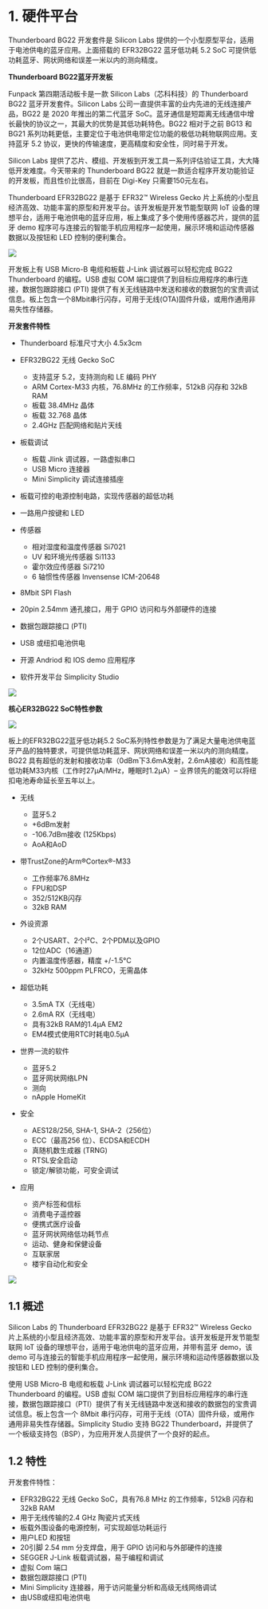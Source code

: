 # 1. 硬件平台

Thunderboard BG22 开发套件是 Silicon Labs 提供的一个小型原型平台，适用于电池供电的蓝牙应用。上面搭载的 EFR32BG22 蓝牙低功耗 5.2 SoC 可提供低功耗蓝牙、网状网络和误差一米以内的测向精度。



**Thunderboard BG22蓝牙开发板**

Funpack 第四期活动板卡是一款 Silicon Labs（芯科科技）的 Thunderboard BG22 蓝牙开发套件。Silicon Labs 公司一直提供丰富的业内先进的无线连接产品，BG22 是 2020 年推出的第二代蓝牙 SoC。蓝牙通信是短距离无线通信中增长最快的协议之一，其最大的优势是其低功耗特色。BG22 相对于之前 BG13 和 BG21 系列功耗更低，主要定位于电池供电带定位功能的极低功耗物联网应用。支持蓝牙 5.2 协议，更快的传输速度，更高精度和安全性，同时易于开发。

Silicon Labs 提供了芯片、模组、开发板到开发工具一系列评估验证工具，大大降低开发难度。今天带来的 Thunderboard BG22 就是一款适合程序开发功能验证的开发板，而且性价比很高，目前在 Digi-Key 只需要150元左右。

Thunderboard EFR32BG22 是基于 EFR32™ Wireless Gecko 片上系统的小型且经济高效、功能丰富的原型和开发平台。该开发板是开发节能型联网 IoT 设备的理想平台，适用于电池供电的蓝牙应用，板上集成了多个使用传感器芯片，提供的蓝牙 demo 程序可与连接云的智能手机应用程序一起使用，展示环境和运动传感器数据以及按钮和 LED 控制的便利集合。

![](./images/Thunderboard_EFR32BG22_Hardware_Layout.png)

开发板上有 USB Micro-B 电缆和板载 J-Link 调试器可以轻松完成 BG22 Thunderboard 的编程。USB 虚拟 COM 端口提供了到目标应用程序的串行连接，数据包跟踪接口 (PTI) 提供了有关无线链路中发送和接收的数据包的宝贵调试信息。板上包含一个8Mbit串行闪存，可用于无线(OTA)固件升级，或用作通用非易失性存储器。

**开发套件特性**

- Thunderboard 标准尺寸大小 4.5x3cm
- EFR32BG22 无线 Gecko SoC
  - 支持蓝牙 5.2，支持测向和 LE 编码 PHY
  - ARM Cortex-M33 内核，76.8MHz 的工作频率，512kB 闪存和 32kB RAM
  - 板载 38.4MHz 晶体
  - 板载 32.768 晶体
  - 2.4GHz 匹配网络和贴片天线

- 板载调试
  - 板载 Jlink 调试器，一路虚拟串口
  - USB Micro 连接器
  - Mini Simplicity 调试连接插座

- 板载可控的电源控制电路，实现传感器的超低功耗
- 一路用户按键和 LED
- 传感器
  - 相对湿度和温度传感器 Si7021
  - UV 和环境光传感器 Si1133
  - 霍尔效应传感器 Si7210
  - 6 轴惯性传感器 Invensense ICM-20648
- 8Mbit SPI Flash
- 20pin 2.54mm 通孔接口，用于 GPIO 访问和与外部硬件的连接
- 数据包跟踪接口 (PTI)
- USB 或纽扣电池供电
- 开源 Andriod 和 IOS demo 应用程序
- 软件开发平台 Simplicity Studio

![](./images/Thunderboard_EFR32BG22_SoC.png)

**核心ER32BG22 SoC特性参数**

![](./images/Thunderboard_EFR32BG22_SoC_2.png)

板上的EFR32BG22蓝牙低功耗5.2 SoC系列特性参数是为了满足大量电池供电蓝牙产品的独特要求，可提供低功耗蓝牙、网状网络和误差一米以内的测向精度。BG22 具有超低的发射和接收功率（0dBm下3.6mA发射，2.6mA接收）和高性能低功耗M33内核（工作时27µA/MHz，睡眠时1.2µA）– 业界领先的能效可以将纽扣电池寿命延长至五年以上。

- 无线
  - 蓝牙5.2
  - +6dBm发射
  - -106.7dBm接收 (125Kbps)
  - AoA和AoD

- 带TrustZone的Arm®Cortex®-M33
  - 工作频率76.8MHz
  - FPU和DSP
  - 352/512KB闪存
  - 32kB RAM

- 外设资源
  - 2个USART、2个I²C、2个PDM以及GPIO
  - 12位ADC（16通道）
  - 内置温度传感器，精度 +/-1.5°C
  - 32kHz 500ppm PLFRCO，无需晶体

- 超低功耗
  - 3.5mA TX（无线电）
  - 2.6mA RX（无线电）
  - 具有32kB RAM的1.4µA EM2
  - EM4模式使用RTC时耗电0.5µA

- 世界一流的软件
  - 蓝牙5.2
  - 蓝牙网状网络LPN
  - 测向
  - nApple HomeKit

- 安全
  - AES128/256, SHA-1, SHA-2（256位）
  - ECC（最高256 位）、ECDSA和ECDH
  - 真随机数生成器 (TRNG)
  - RTSL安全启动
  - 锁定/解锁功能，可安全调试

- 应用
  - 资产标签和信标
  - 消费电子遥控器
  - 便携式医疗设备
  - 蓝牙网状网络低功耗节点
  - 运动、健身和保健设备
  - 互联家居
  - 楼宇自动化和安全

![](./images/Thunderboard_EFR32BG22_SoC_Framework.png)





## 1.1 概述

Silicon Labs 的 Thunderboard EFR32BG22 是基于 EFR32™ Wireless Gecko 片上系统的小型且经济高效、功能丰富的原型和开发平台。该开发板是开发节能型联网 IoT 设备的理想平台，适用于电池供电的蓝牙应用，并带有蓝牙 demo，该 demo 可与连接云的智能手机应用程序一起使用，展示环境和运动传感器数据以及按钮和 LED 控制的便利集合。

使用 USB Micro-B 电缆和板载 J-Link 调试器可以轻松完成 BG22 Thunderboard 的编程。USB 虚拟 COM 端口提供了到目标应用程序的串行连接，数据包跟踪接口（PTI）提供了有关无线链路中发送和接收的数据包的宝贵调试信息。板上包含一个 8Mbit 串行闪存，可用于无线（OTA）固件升级，或用作通用非易失性存储器。Simplicity Studio 支持 BG22 Thunderboard，并提供了一个板级支持包（BSP），为应用开发人员提供了一个良好的起点。



## 1.2 特性

开发套件特性：

- EFR32BG22 无线 Gecko SoC，具有76.8 MHz 的工作频率，512kB 闪存和32kB RAM
- 用于无线传输的2.4 GHz 陶瓷片式天线
- 板载外围设备的电源控制，可实现超低功耗运行
- 用户LED 和按钮
- 20引脚 2.54 mm 分支焊盘，用于 GPIO 访问和与外部硬件的连接
- SEGGER J-Link 板载调试器，易于编程和调试
- 虚拟 Com 端口
- 数据包跟踪接口 (PTI)
- Mini Simplicity 连接器，用于访问能量分析和高级无线网络调试
- 由USB或纽扣电池供电





